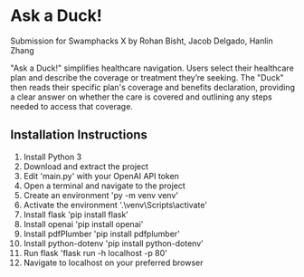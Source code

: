 # Ask a Duck!
Submission for Swamphacks X by Rohan Bisht, Jacob Delgado, Hanlin Zhang

"Ask a Duck!" simplifies healthcare navigation. Users select their healthcare plan and describe the coverage or treatment they’re seeking. The "Duck" then reads their specific plan's coverage and benefits declaration, providing a clear answer on whether the care is covered and outlining any steps needed to access that coverage.

## Installation Instructions
1. Install Python 3
2. Download and extract the project
3. Edit 'main.py' with your OpenAI API token
4. Open a terminal and navigate to the project
5. Create an environment 'py -m venv venv'
6. Activate the environment '.\venv\Scripts\activate'
7. Install flask 'pip install flask'
8. Install openai 'pip install openai'
9. Install pdfPlumber 'pip install pdfplumber'
10. Install python-dotenv 'pip install python-dotenv'
11. Run flask 'flask run -h localhost -p 80'
12. Navigate to localhost on your preferred browser

